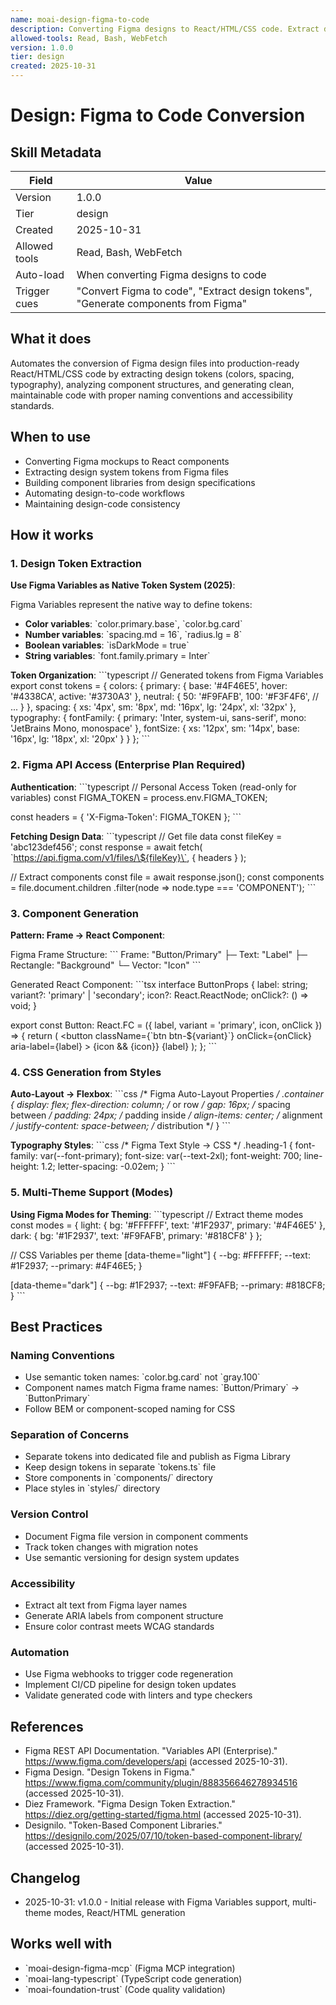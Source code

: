 ```yaml
---
name: moai-design-figma-to-code
description: Converting Figma designs to React/HTML/CSS code. Extract design tokens, generate components, and automate code generation. Use when converting Figma designs to code, extracting design systems, or building component libraries from design files.
allowed-tools: Read, Bash, WebFetch
version: 1.0.0
tier: design
created: 2025-10-31
---
```


# Design: Figma to Code Conversion

## Skill Metadata
| Field | Value |
| ----- | ----- |
| Version | 1.0.0 |
| Tier | design |
| Created | 2025-10-31 |
| Allowed tools | Read, Bash, WebFetch |
| Auto-load | When converting Figma designs to code |
| Trigger cues | "Convert Figma to code", "Extract design tokens", "Generate components from Figma" |

## What it does

Automates the conversion of Figma design files into production-ready React/HTML/CSS code by extracting design tokens (colors, spacing, typography), analyzing component structures, and generating clean, maintainable code with proper naming conventions and accessibility standards.

## When to use

- Converting Figma mockups to React components
- Extracting design system tokens from Figma files
- Building component libraries from design specifications
- Automating design-to-code workflows
- Maintaining design-code consistency

## How it works

### 1. Design Token Extraction

**Use Figma Variables as Native Token System (2025)**:

Figma Variables represent the native way to define tokens:
- **Color variables**: \`color.primary.base\`, \`color.bg.card\`
- **Number variables**: \`spacing.md = 16\`, \`radius.lg = 8\`
- **Boolean variables**: \`isDarkMode = true\`
- **String variables**: \`font.family.primary = Inter\`

**Token Organization**:
\`\`\`typescript
// Generated tokens from Figma Variables
export const tokens = {
  colors: {
    primary: {
      base: '#4F46E5',
      hover: '#4338CA',
      active: '#3730A3'
    },
    neutral: {
      50: '#F9FAFB',
      100: '#F3F4F6',
      // ...
    }
  },
  spacing: {
    xs: '4px',
    sm: '8px',
    md: '16px',
    lg: '24px',
    xl: '32px'
  },
  typography: {
    fontFamily: {
      primary: 'Inter, system-ui, sans-serif',
      mono: 'JetBrains Mono, monospace'
    },
    fontSize: {
      xs: '12px',
      sm: '14px',
      base: '16px',
      lg: '18px',
      xl: '20px'
    }
  }
};
\`\`\`

### 2. Figma API Access (Enterprise Plan Required)

**Authentication**:
\`\`\`typescript
// Personal Access Token (read-only for variables)
const FIGMA_TOKEN = process.env.FIGMA_TOKEN;

const headers = {
  'X-Figma-Token': FIGMA_TOKEN
};
\`\`\`

**Fetching Design Data**:
\`\`\`typescript
// Get file data
const fileKey = 'abc123def456';
const response = await fetch(
  \`https://api.figma.com/v1/files/\${fileKey}\`,
  { headers }
);

// Extract components
const file = await response.json();
const components = file.document.children
  .filter(node => node.type === 'COMPONENT');
\`\`\`

### 3. Component Generation

**Pattern: Frame → React Component**:

Figma Frame Structure:
\`\`\`
Frame: "Button/Primary"
├─ Text: "Label"
├─ Rectangle: "Background"
└─ Vector: "Icon"
\`\`\`

Generated React Component:
\`\`\`tsx
interface ButtonProps {
  label: string;
  variant?: 'primary' | 'secondary';
  icon?: React.ReactNode;
  onClick?: () => void;
}

export const Button: React.FC<ButtonProps> = ({
  label,
  variant = 'primary',
  icon,
  onClick
}) => {
  return (
    <button
      className={\`btn btn-\${variant}\`}
      onClick={onClick}
      aria-label={label}
    >
      {icon && <span className="btn-icon">{icon}</span>}
      <span className="btn-label">{label}</span>
    </button>
  );
};
\`\`\`

### 4. CSS Generation from Styles

**Auto-Layout → Flexbox**:
\`\`\`css
/* Figma Auto-Layout Properties */
.container {
  display: flex;
  flex-direction: column; /* or row */
  gap: 16px; /* spacing between */
  padding: 24px; /* padding inside */
  align-items: center; /* alignment */
  justify-content: space-between; /* distribution */
}
\`\`\`

**Typography Styles**:
\`\`\`css
/* Figma Text Style → CSS */
.heading-1 {
  font-family: var(--font-primary);
  font-size: var(--text-2xl);
  font-weight: 700;
  line-height: 1.2;
  letter-spacing: -0.02em;
}
\`\`\`

### 5. Multi-Theme Support (Modes)

**Using Figma Modes for Theming**:
\`\`\`typescript
// Extract theme modes
const modes = {
  light: {
    bg: '#FFFFFF',
    text: '#1F2937',
    primary: '#4F46E5'
  },
  dark: {
    bg: '#1F2937',
    text: '#F9FAFB',
    primary: '#818CF8'
  }
};

// CSS Variables per theme
[data-theme="light"] {
  --bg: #FFFFFF;
  --text: #1F2937;
  --primary: #4F46E5;
}

[data-theme="dark"] {
  --bg: #1F2937;
  --text: #F9FAFB;
  --primary: #818CF8;
}
\`\`\`

## Best Practices

### Naming Conventions
- Use semantic token names: \`color.bg.card\` not \`gray.100\`
- Component names match Figma frame names: \`Button/Primary\` → \`ButtonPrimary\`
- Follow BEM or component-scoped naming for CSS

### Separation of Concerns
- Separate tokens into dedicated file and publish as Figma Library
- Keep design tokens in separate \`tokens.ts\` file
- Store components in \`components/\` directory
- Place styles in \`styles/\` directory

### Version Control
- Document Figma file version in component comments
- Track token changes with migration notes
- Use semantic versioning for design system updates

### Accessibility
- Extract alt text from Figma layer names
- Generate ARIA labels from component structure
- Ensure color contrast meets WCAG standards

### Automation
- Use Figma webhooks to trigger code regeneration
- Implement CI/CD pipeline for design token updates
- Validate generated code with linters and type checkers

## References
- Figma REST API Documentation. "Variables API (Enterprise)." https://www.figma.com/developers/api (accessed 2025-10-31).
- Figma Design. "Design Tokens in Figma." https://www.figma.com/community/plugin/888356646278934516 (accessed 2025-10-31).
- Diez Framework. "Figma Design Token Extraction." https://diez.org/getting-started/figma.html (accessed 2025-10-31).
- Designilo. "Token-Based Component Libraries." https://designilo.com/2025/07/10/token-based-component-library/ (accessed 2025-10-31).

## Changelog
- 2025-10-31: v1.0.0 - Initial release with Figma Variables support, multi-theme modes, React/HTML generation

## Works well with
- \`moai-design-figma-mcp\` (Figma MCP integration)
- \`moai-lang-typescript\` (TypeScript code generation)
- \`moai-foundation-trust\` (Code quality validation)
